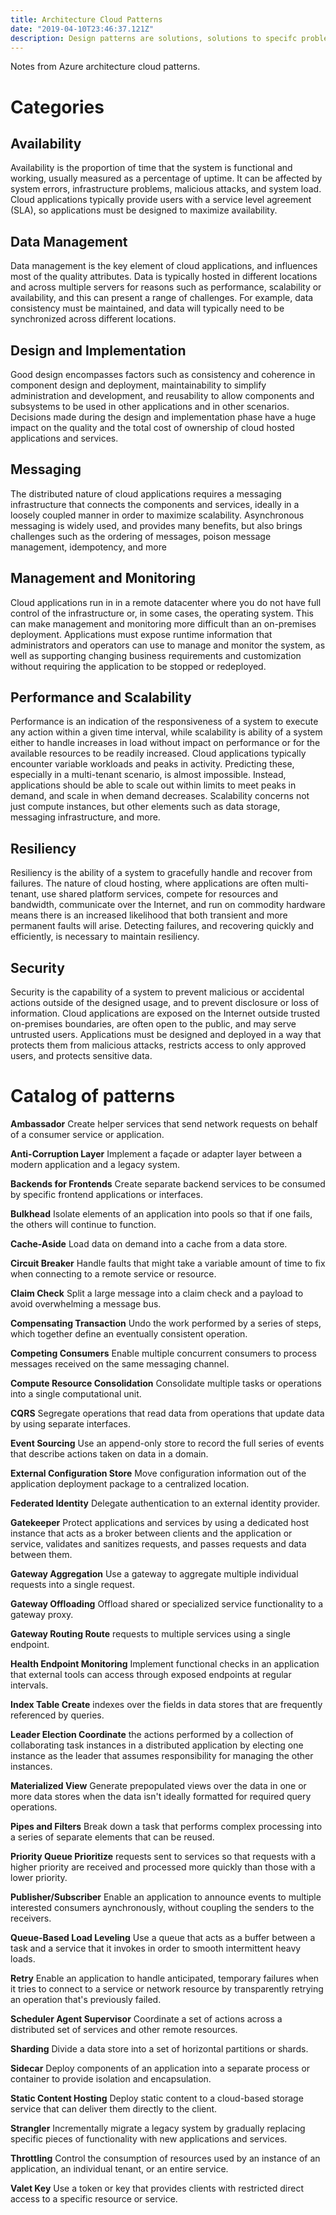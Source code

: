 ```yaml
---
title: Architecture Cloud Patterns
date: "2019-04-10T23:46:37.121Z"
description: Design patterns are solutions, solutions to specifc problems architects and engineers face while developing and deploying their products on the cloud.
---
```


Notes from Azure architecture cloud patterns.

# Categories

## Availability
Availability is the proportion of time that the system is functional and working, usually measured as a percentage of uptime. It can be affected by system errors, infrastructure problems, malicious attacks, and system load. Cloud applications typically provide users with a service level agreement (SLA), so applications must be designed to maximize availability.

## Data Management
Data management is the key element of cloud applications, and influences most of the quality attributes. Data is typically hosted in different locations and across multiple servers for reasons such as performance, scalability or availability, and this can present a range of challenges. For example, data consistency must be maintained, and data will typically need to be synchronized across different locations.

## Design and Implementation
Good design encompasses factors such as consistency and coherence in component design and deployment, maintainability to simplify administration and development, and reusability to allow components and subsystems to be used in other applications and in other scenarios. Decisions made during the design and implementation phase have a huge impact on the quality and the total cost of ownership of cloud hosted applications and services.

## Messaging
The distributed nature of cloud applications requires a messaging infrastructure that connects the components and services, ideally in a loosely coupled manner in order to maximize scalability. Asynchronous messaging is widely used, and provides many benefits, but also brings challenges such as the ordering of messages, poison message management, idempotency, and more

## Management and Monitoring
Cloud applications run in in a remote datacenter where you do not have full control of the infrastructure or, in some cases, the operating system. This can make management and monitoring more difficult than an on-premises deployment. Applications must expose runtime information that administrators and operators can use to manage and monitor the system, as well as supporting changing business requirements and customization without requiring the application to be stopped or redeployed.

## Performance and Scalability
Performance is an indication of the responsiveness of a system to execute any action within a given time interval, while scalability is ability of a system either to handle increases in load without impact on performance or for the available resources to be readily increased. Cloud applications typically encounter variable workloads and peaks in activity. Predicting these, especially in a multi-tenant scenario, is almost impossible. Instead, applications should be able to scale out within limits to meet peaks in demand, and scale in when demand decreases. Scalability concerns not just compute instances, but other elements such as data storage, messaging infrastructure, and more.

## Resiliency
Resiliency is the ability of a system to gracefully handle and recover from failures. The nature of cloud hosting, where applications are often multi-tenant, use shared platform services, compete for resources and bandwidth, communicate over the Internet, and run on commodity hardware means there is an increased likelihood that both transient and more permanent faults will arise. Detecting failures, and recovering quickly and efficiently, is necessary to maintain resiliency.

## Security
Security is the capability of a system to prevent malicious or accidental actions outside of the designed usage, and to prevent disclosure or loss of information. Cloud applications are exposed on the Internet outside trusted on-premises boundaries, are often open to the public, and may serve untrusted users. Applications must be designed and deployed in a way that protects them from malicious attacks, restricts access to only approved users, and protects sensitive data.

# Catalog of patterns
**Ambassador**	Create helper services that send network requests on behalf of a consumer service or application.

**Anti-Corruption Layer**	Implement a façade or adapter layer between a modern application and a legacy system.

**Backends for Frontends**	Create separate backend services to be consumed by specific frontend applications or interfaces.

**Bulkhead**	Isolate elements of an application into pools so that if one fails, the others will continue to function.

**Cache-Aside**	Load data on demand into a cache from a data store.

**Circuit Breaker**	Handle faults that might take a variable amount of time to fix when connecting to a remote service or resource.

**Claim Check**	Split a large message into a claim check and a payload to avoid overwhelming a message bus.

**Compensating Transaction**	Undo the work performed by a series of steps, which together define an eventually consistent operation.

**Competing Consumers**	Enable multiple concurrent consumers to process messages received on the same messaging channel.

**Compute Resource Consolidation**	Consolidate multiple tasks or operations into a single computational unit.

**CQRS**	Segregate operations that read data from operations that update data by using separate interfaces.

**Event Sourcing**	Use an append-only store to record the full series of events that describe actions taken on data in a domain.

**External Configuration Store**	Move configuration information out of the application deployment package to a centralized location.

**Federated Identity**	Delegate authentication to an external identity provider.

**Gatekeeper**	Protect applications and services by using a dedicated host instance that acts as a broker between clients and the application or service, validates and sanitizes requests, and passes requests and data between them.

**Gateway Aggregation**	Use a gateway to aggregate multiple individual requests into a single request.

**Gateway Offloading**	Offload shared or specialized service functionality to a gateway proxy.

**Gateway Routing	Route** requests to multiple services using a single endpoint.

**Health Endpoint Monitoring**	Implement functional checks in an application that external tools can access through exposed endpoints at regular intervals.

**Index Table	Create** indexes over the fields in data stores that are frequently referenced by queries.

**Leader Election	Coordinate** the actions performed by a collection of collaborating task instances in a distributed application by electing one instance as the leader that assumes responsibility for managing the other instances.

**Materialized View**	Generate prepopulated views over the data in one or more data stores when the data isn't ideally formatted for required query operations.

**Pipes and Filters**	Break down a task that performs complex processing into a series of separate elements that can be reused.

**Priority Queue Prioritize** requests sent to services so that requests with a higher priority are received and processed more quickly than those with a lower priority.

**Publisher/Subscriber** Enable an application to announce events to multiple interested consumers aynchronously, without coupling the senders to the receivers.

**Queue-Based Load Leveling**	Use a queue that acts as a buffer between a task and a service that it invokes in order to smooth intermittent heavy loads.

**Retry**	Enable an application to handle anticipated, temporary failures when it tries to connect to a service or network resource by transparently retrying an operation that's previously failed.

**Scheduler Agent Supervisor**	Coordinate a set of actions across a distributed set of services and other remote resources.

**Sharding**	Divide a data store into a set of horizontal partitions or shards.

**Sidecar**	Deploy components of an application into a separate process or container to provide isolation and encapsulation.

**Static Content Hosting**	Deploy static content to a cloud-based storage service that can deliver them directly to the client.

**Strangler**	Incrementally migrate a legacy system by gradually replacing specific pieces of functionality with new applications and services.

**Throttling**	Control the consumption of resources used by an instance of an application, an individual tenant, or an entire service.

**Valet Key**	Use a token or key that provides clients with restricted direct access to a specific resource or service.
